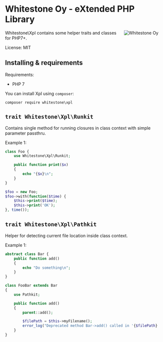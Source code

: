 # Whitestone Oy - eXtended PHP Library

<img src="https://www.whitestone.fi/wslogo.png" alt="Whitestone Oy" align="right">
Whitestone\Xpl contains some helper traits and classes for PHP7+.

License: MIT

## Installing & requirements

Requirements:
* PHP 7

You can install Xpl using `composer`:

```
composer require whitestone\xpl
```

## `trait Whitestone\Xpl\Runkit`

Contains single method for running closures in class context with simple parameter passthru.

Example 1:
```php
class Foo {
    use Whitestone\Xpl\Runkit;

    public function print($x)
    {
        echo "{$x}\n";
    }
}

$foo = new Foo;
$foo->with(function($time) {
    $this->print($time);
    $this->print('OK');
}, time());
```

## `trait Whitestone\Xpl\Pathkit`

Helper for detecting current file location inside class context.

Example 1:
```php
abstract class Bar {
    public function add()
    {
        echo "Do something\n";
    }
}

class FooBar extends Bar
{
    use Pathkit;

    public function add()
    {
        parent::add();

        $filePath = $this->myFilename();
        error_log("Deprecated method Bar->add() called in '{$filePath}'!");
    }
}
```